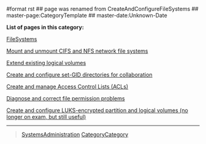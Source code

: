 \#format rst \#\# page was renamed from CreateAndConfigureFileSystems \#\# master-page:CategoryTemplate \#\# master-date:Unknown-Date

**List of pages in this category:**

[FileSystems](../FileSystems)

[Mount and unmount CIFS and NFS network file systems](../NetworkFileSystems)

[Extend existing logical volumes](../ExtendingLogicalVolumes)

[Create and configure set-GID directories for collaboration](../SetGID)

[Create and manage Access Control Lists (ACLs)](../AccessControlLists)

[Diagnose and correct file permission problems](../FilePermissionsTroubleshooting)

[Create and configure LUKS-encrypted partition and logical volumes (no longer on exam, but still useful)](../LUKS)

* * * * *

> [SystemsAdministration](../SystemsAdministration) [CategoryCategory](../CategoryCategory)
